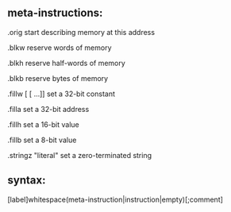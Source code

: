 ## meta-instructions:

.orig <addr>
    start describing memory at this address

.blkw <count>
    reserve <count> words of memory

.blkh <count>
    reserve <count> half-words of memory

.blkb <count>
    reserve <count> bytes of memory

.fillw <value>[ <value>[ <value>...]]
    set a 32-bit constant

.filla <value>
    set a 32-bit address

.fillh <value>
    set a 16-bit value

.fillb <value>
    set a 8-bit value

.stringz "literal"
    set a zero-terminated string

## syntax:

[label]whitespace(meta-instruction|instruction|empty)[;comment]
